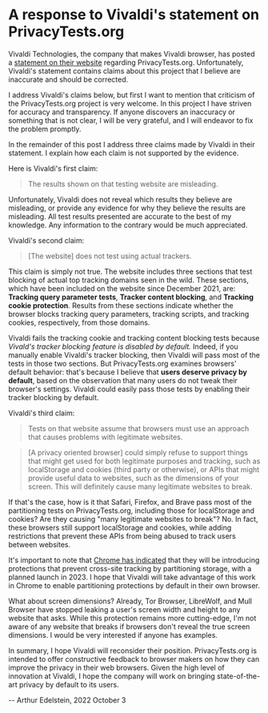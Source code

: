 # A response to Vivaldi's statement on PrivacyTests.org

Vivaldi Technologies, the company that makes Vivaldi browser, has posted a [statement on their website](https://web.archive.org/web/20221003174703/https://vivaldi.com/security/common-questions/#privacytests) regarding PrivacyTests.org. Unfortunately, Vivaldi's statement contains claims about this project that I believe are inaccurate and should be corrected.

I address Vivaldi's claims below, but first I want to mention that criticism of the PrivacyTests.org project is very welcome. In this project I have striven for accuracy and transparency. If anyone discovers an inaccuracy or something that is not clear, I will be very grateful, and I will endeavor to fix the problem promptly.

In the remainder of this post I address three claims made by Vivaldi in their statement. I explain how each claim is not supported by the evidence.

Here is Vivaldi's first claim:

> The results shown on that testing website are misleading.

Unfortunately, Vivaldi does not reveal which results they believe are misleading, or provide any evidence for why they believe the results are misleading. All test results presented are accurate to the best of my knowledge. Any information to the contrary would be much appreciated.

Vivaldi's second claim:

> [The website] does not test using actual trackers.

This claim is simply not true. The website includes three sections that test blocking of actual top tracking domains seen in the wild. These sections, which have been included on the website since December 2021, are: **Tracking query parameter tests**, **Tracker content blocking**, and **Tracking cookie protection**. Results from these sections indicate whether the browser blocks tracking query parameters, tracking scripts, and tracking cookies, respectively, from those domains.

Vivaldi fails the tracking cookie and tracking content blocking tests because *Vivald's tracker blocking feature is disabled by default.* Indeed, if you manually enable Vivaldi's tracker blocking, then Vivaldi will pass most of the tests in those two sections. But PrivacyTests.org examines browsers' default behavior: that's because I believe that **users deserve privacy by default**, based on the observation that many users do not tweak their browser's settings. Vivaldi could easily pass those tests by enabling their tracker blocking by default.

Vivaldi's third claim:

> Tests on that website assume that browsers must use an approach that causes problems with legitimate websites.

> [A privacy oriented browser] could simply refuse to support things that might get used for both legitimate purposes and tracking, such as localStorage and cookies (third party or otherwise), or APIs that might provide useful data to websites, such as the dimensions of your screen. This will definitely cause many legitimate websites to break.

If that's the case, how is it that Safari, Firefox, and Brave pass most of the partitioning tests on PrivacyTests.org, including those for localStorage and cookies? Are they causing "many legitimate websites to break"? No. In fact, these browsers still support localStorage and cookies, while adding restrictions that prevent these APIs from being abused to track users between websites.

It's important to note that [Chrome has indicated](https://developer.chrome.com/docs/privacy-sandbox/storage-partitioning/) that they will be introducing protections that prevent cross-site tracking by partitioning storage, with a planned launch in 2023. I hope that Vivaldi will take advantage of this work in Chrome to enable partitioning protections by default in their own browser.

What about screen dimensions? Already, Tor Browser, LibreWolf, and Mull Browser have stopped leaking a user's screen width and height to any website that asks. While this protection remains more cutting-edge, I'm not aware of any website that breaks if browsers don't reveal the true screen dimensions. I would be very interested if anyone has examples.

In summary, I hope Vivaldi will reconsider their position. PrivacyTests.org is intended to offer constructive feedback to browser makers on how they can improve the privacy in their web browsers. Given the high level of innovation at Vivaldi, I hope the company will work on bringing state-of-the-art privacy by default to its users.

-- Arthur Edelstein, 2022 October 3
